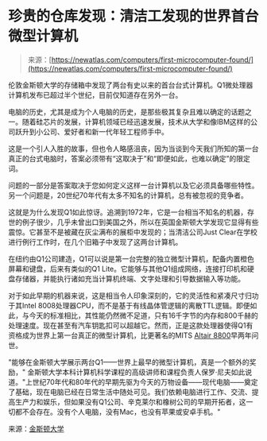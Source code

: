 <!--yml

category: 未分类

date: 2024-05-29 13:19:39

-->

# 珍贵的仓库发现：清洁工发现的世界首台微型计算机

> 来源：[https://newatlas.com/computers/first-microcomputer-found/](https://newatlas.com/computers/first-microcomputer-found/)

伦敦金斯顿大学的存储箱中发现了两台有史以来的首台台式计算机。Q1微处理器计算机发布已超过半个世纪，目前仅知道存在另外一台。

电脑的历史，尤其是成为个人电脑的历史，是那些极其复杂且难以确定的话题之一。随着硅芯片的发展，计算机领域已经迅速发展，技术从大学和像IBM这样的公司跃升到小公司、爱好者和新一代年轻工程师手中。  

这是一个引人入胜的故事，但也令人略感沮丧，因为当谈到今天我们所知的第一台真正的台式电脑时，答案必须带有“这取决于”和“即便如此，也难以确定”的限定词。

问题的一部分是答案取决于您如何定义这样一台计算机以及它必须具备哪些特性。另一个问题是，20世纪70年代有太多不知名的计算机，总有被忽视的竞争者。

这就是为什么发现Q1如此惊讶。追溯到1972年，它是一台相当不知名的机器，存世的例子很少，几乎未曾出口到美国之外，所以在英国金斯顿大学发现它显得有些震惊。它甚至不是被藏在灰尘满布的展柜中发现的；当清洁公司Just Clear在学校进行例行工作时，在几个旧箱子中发现了这两台计算机。

在纽约由Q1公司建造，Q1可以说是第一台完整的独立微型计算机，配备内置橙色屏幕和键盘，后来有类似的Q1 Lite。它能够与其他Q1组成网络，连接打印机和硬盘存储器，并能执行诸如充当计算机终端、文字处理和引导数据输入等功能。

对于如此早期的机器来说，这是相当令人印象深刻的，它的灵活性和紧凑尺寸归功于其Intel 8008处理器CPU，而不是基于有线晶体管逻辑的离散TTL逻辑。即便如此，与今天的标准相比，其性能仍然微不足道，只有16千字节的内存和800千赫的处理速度。现在甚至有汽车钥匙扣可以超越它。然而，正是这款处理器使得Q1有资格成为世界上第一台真正的微型计算机，比更著名的MITS [Altair 8800](https://newatlas.com/altair-8800-clone/28136/)早两年问世。

"能够在金斯顿大学展示两台Q1——世界上最早的微型计算机，真是一个额外的奖励，" 金斯顿大学本科计算机科学课程的高级讲师和课程负责人保罗·尼夫如此说道。"上世纪70年代和80年代的早期先驱为今天的万物设备——现代电脑——奠定了基础，现在电脑已经在日常生活中随处可见。我们依赖电脑进行工作、交流、提高生产力和娱乐，但如果没有Q1公司、辛克莱尔和橡树公司的早期开拓者，这一切都不会存在。没有个人电脑，没有Mac，也没有苹果或安卓手机。"

来源：[金斯顿大学](https://www.kingston.ac.uk/news/article/2920/13-feb-2024-worlds-first-microcomputer-goes-on-display-alongside-range-of-other-vintage-computers-in-public-exhibition/)
